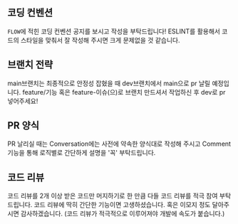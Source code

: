 ## 코딩 컨벤션

`FLOW`에 적힌 코딩 컨벤션 공지를 보시고 작성을 부탁드립니다!
ESLINT를 활용해서 코드의 스타일을 맞춰서 잘 작성해 주시면 크게 문제없을 것 같습니다.

## 브랜치 전략

main브랜치는 최종적으로 안정성 잡혔을 때 dev브랜치에서 main으로 pr 날릴 예정입니다.
feature/기능 혹은 feature-이슈(으)로 브랜치 만드셔서 작업하신 후 dev로 pr 넣어주세요!

## PR 양식

PR 날리실 때는 Conversation에는 사전에 약속한 양식대로 작성해 주시고
Comment 기능을 통해 로직별로 간단하게 설명을 '꼭' 부탁드립니다.

## 코드 리뷰

코드 리뷰를 2개 이상 받은 코드만 머지하기로 한 만큼 다들 코드 리뷰를 적극 참여 부탁드립니다.
코드 리뷰에 딱히 간단한 기능이면 고생하셨습니다. 혹은 이모지 정도 달아주시면 감사하겠습니다.
(코드 리뷰가 적극적으로 이루어져야 개발에 속도가 붙습니다.)
